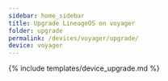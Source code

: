 ```yaml
---
sidebar: home_sidebar
title: Upgrade LineageOS on voyager
folder: upgrade
permalink: /devices/voyager/upgrade/
device: voyager
---
```

{% include templates/device_upgrade.md %}
